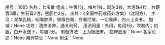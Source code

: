 序号：1085
名称：七宝散
组成：牛黄1分，梅片1钱，琥珀3钱，大连珠4粒，台麝香5厘，生石膏2钱，熊胆仁2分。
出处：《全国中药成药处方集》（沈阳方）。
主治：双单乳蛾，咽喉肿痛，缠喉白喉，痧喉烂喉，一切喉痺，内火上炎者。
加减：None
功效：清热消肿，通关利窍。
用法用量：外用，每用1分，吹喉内；内服，白开水送下，每服2分。
制备方法：上为极细末。
临床应用：None
各家论述：None
用药禁忌：None
附注：None
